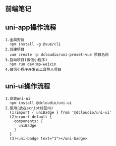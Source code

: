 ## 前端笔记

## uni-app操作流程
    1.全局安装
      npm install -g @vue/cli
    2.创建项目
      vue create -p dcloudio/uni-preset-vue 项目名称
    3.启动项目(微信小程序)
      npm run dev:mp-weixin
    4.微信小程序开发者工具导入项目

## uni-ui操作流程
    1.安装uni-ui
      npm install @dcloudio/uni-ui
    2.使用(放在script标签内)
      (1)import { uniBadge } from '@dcloudio/uni-ui'
      (2)export default {
        components: {
          uniBadge
        }
      }
      (3)<uni-badge text="1"></uni-badge>
